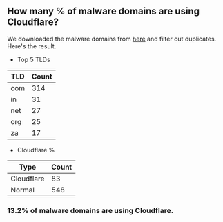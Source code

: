 ## How many % of malware domains are using Cloudflare?


We downloaded the malware domains from [here](https://urlhaus.abuse.ch) and filter out duplicates.
Here's the result.


[//]: # (start replacement)


- Top 5 TLDs

| TLD | Count |
| --- | --- |
| com | 314 |
| in | 31 |
| net | 27 |
| org | 25 |
| za | 17 |


- Cloudflare %

| Type | Count |
| --- | --- |
| Cloudflare | 83 |
| Normal | 548 |


### 13.2% of malware domains are using Cloudflare.